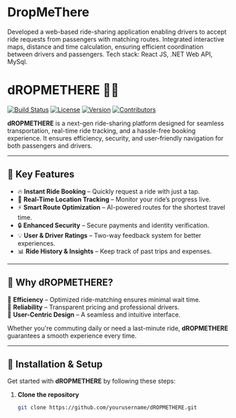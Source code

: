 # DropMeThere
Developed a web-based ride-sharing application enabling drivers to accept ride requests from passengers with matching routes. Integrated interactive maps, distance and time calculation, ensuring efficient coordination between drivers and passengers. Tech stack: React JS, .NET Web API, MySql.

# dROPMETHERE 🚗✨

[![Build Status](https://img.shields.io/badge/build-passing-brightgreen)](https://github.com/yourusername/dROPMETHERE)
[![License](https://img.shields.io/badge/license-MIT-blue)](LICENSE)
[![Version](https://img.shields.io/badge/version-1.0.0-blue)]()
[![Contributors](https://img.shields.io/github/contributors/yourusername/dROPMETHERE)]()

**dROPMETHERE** is a next-gen ride-sharing platform designed for seamless transportation, real-time ride tracking, and a hassle-free booking experience. It ensures efficiency, security, and user-friendly navigation for both passengers and drivers.

---

## 🚀 Key Features

- 🔥 **Instant Ride Booking** – Quickly request a ride with just a tap.
- 📍 **Real-Time Location Tracking** – Monitor your ride’s progress live.
- ⚡ **Smart Route Optimization** – AI-powered routes for the shortest travel time.
- 🔒 **Enhanced Security** – Secure payments and identity verification.
- 💡 **User & Driver Ratings** – Two-way feedback system for better experiences.
- 📊 **Ride History & Insights** – Keep track of past trips and expenses.

---

## 🎯 Why dROPMETHERE?

🔹 **Efficiency** – Optimized ride-matching ensures minimal wait time.  
🔹 **Reliability** – Transparent pricing and professional drivers.  
🔹 **User-Centric Design** – A seamless and intuitive interface.  

Whether you're commuting daily or need a last-minute ride, **dROPMETHERE** guarantees a smooth experience every time.

---

## 🔧 Installation & Setup

Get started with **dROPMETHERE** by following these steps:

1. **Clone the repository**  
   ```sh
   git clone https://github.com/yourusername/dROPMETHERE.git

